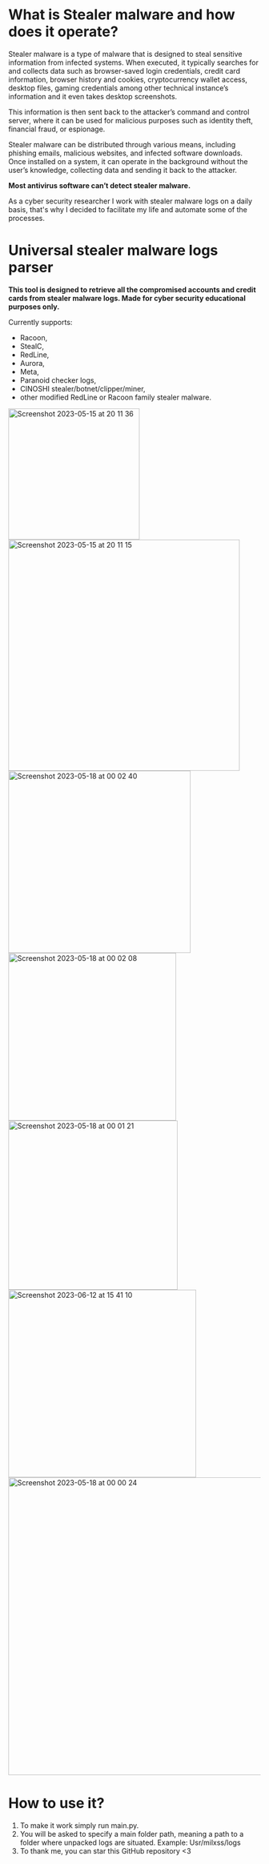 **<h1> What is Stealer malware and how does it operate?</h1>** 
Stealer malware is a type of malware that is designed to steal sensitive information from infected systems. When executed, it typically searches for and collects data such as browser-saved login credentials, credit card information, browser history and cookies, cryptocurrency wallet access, desktop files, gaming credentials among other technical instance’s information and it even takes desktop screenshots.

This information is then sent back to the attacker’s command and control server, where it can be used for malicious purposes such as identity theft, financial fraud, or espionage. 

Stealer malware can be distributed through various means, including phishing emails, malicious websites, and infected software downloads. Once installed on a system, it can operate in the background without the user’s knowledge, collecting data and sending it back to the attacker.

**Most antivirus software can’t detect stealer malware.**

As a cyber security researcher I work with stealer malware logs on a daily basis, that's why I decided to facilitate my life and automate some of the processes.


# Universal stealer malware logs parser

**This tool is designed to retrieve all the compromised accounts and credit cards from stealer malware logs.
Made for cyber security educational purposes only.**

Currently supports:
- Racoon,
- StealC,
- RedLine,
- Aurora,
- Meta,
- Paranoid checker logs,
- CINOSHI stealer/botnet/clipper/miner,
- other modified RedLine or Racoon family stealer malware. 

<img width="262" alt="Screenshot 2023-05-15 at 20 11 36" src="https://github.com/milxss/racoon_log_parser/assets/42537931/0552234b-ca21-42d4-bb24-c137e1b69d10"> <img width="462" alt="Screenshot 2023-05-15 at 20 11 15" src="https://github.com/milxss/racoon_log_parser/assets/42537931/f2a67bee-4c11-4fd2-8f4b-d58dd27ce74f">
<img width="364" alt="Screenshot 2023-05-18 at 00 02 40" src="https://github.com/milxss/racoon_log_parser/assets/42537931/1f6eee5d-ffbd-4943-b06e-b34c4820a4d8">
<img width="335" alt="Screenshot 2023-05-18 at 00 02 08" src="https://github.com/milxss/racoon_log_parser/assets/42537931/aa5379e3-099d-4175-8e57-9dba293de0b5">
<img width="338" alt="Screenshot 2023-05-18 at 00 01 21" src="https://github.com/milxss/racoon_log_parser/assets/42537931/be40d4ec-eba6-42ed-8b59-afe1f578bbd5">
<img width="375" alt="Screenshot 2023-06-12 at 15 41 10" src="https://github.com/milxss/universal_log_parser/assets/42537931/58150d1b-6da6-4609-8671-9ec58aae6b31">
<img width="595" alt="Screenshot 2023-05-18 at 00 00 24" src="https://github.com/milxss/racoon_log_parser/assets/42537931/2c3eb768-883a-47ba-a201-d62b49b4ac8a">


**<h1> How to use it?</h1>**

1. To make it work simply run main.py. 
2. You will be asked to specify a main folder path, meaning a path to a folder where unpacked logs are situated. Example: Usr/milxss/logs
3. To thank me, you can star this GitHub repository <3
